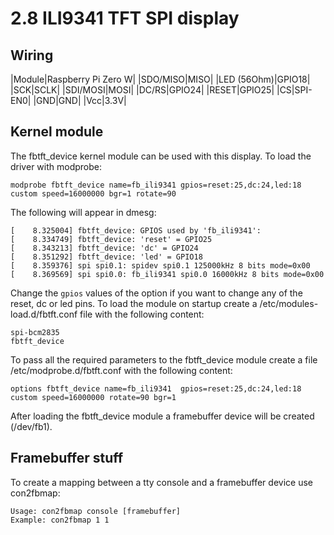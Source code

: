 # 2.8 ILI9341 TFT SPI display

## Wiring

|Module|Raspberry Pi Zero W|
|SDO/MISO|MISO|
|LED (56Ohm)|GPIO18|
|SCK|SCLK|
|SDI/MOSI|MOSI|
|DC/RS|GPIO24|
|RESET|GPIO25|
|CS|SPI-EN0|
|GND|GND|
|Vcc|3.3V|


## Kernel module

The fbtft_device kernel module can be used with this display. To load the driver with modprobe:

```
modprobe fbtft_device name=fb_ili9341 gpios=reset:25,dc:24,led:18 custom speed=16000000 bgr=1 rotate=90
```

The following will appear in dmesg:

```
[    8.325004] fbtft_device: GPIOS used by 'fb_ili9341':
[    8.334749] fbtft_device: 'reset' = GPIO25
[    8.343213] fbtft_device: 'dc' = GPIO24
[    8.351292] fbtft_device: 'led' = GPIO18
[    8.359376] spi spi0.1: spidev spi0.1 125000kHz 8 bits mode=0x00
[    8.369569] spi spi0.0: fb_ili9341 spi0.0 16000kHz 8 bits mode=0x00
```

Change the `gpios` values of the option if you want to change any of the reset, dc or led pins. To load the module on startup create a /etc/modules-load.d/fbtft.conf file with the following content:

```
spi-bcm2835
fbtft_device
```

To pass all the required parameters to the fbtft_device module create a file /etc/modprobe.d/fbtft.conf with the following content:

```
options fbtft_device name=fb_ili9341  gpios=reset:25,dc:24,led:18 custom speed=16000000 rotate=90 bgr=1
```
After loading the fbtft_device module a framebuffer device will be created (/dev/fb1).

## Framebuffer stuff

To create a mapping between a tty console and a framebuffer device use con2fbmap:

```
Usage: con2fbmap console [framebuffer]
Example: con2fbmap 1 1
```